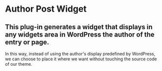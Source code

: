 # Author Post Widget

## This plug-in generates a widget that displays in any widgets area in WordPress the author of the entry or page.

In this way, instead of using the author's display predefined by WordPress, we can choose to place it where we want without touching the source code of our theme. 